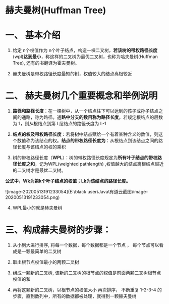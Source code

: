 # **赫夫曼树(Huffman Tree)** 

# **一、 基本介绍**

1) 给定 n个权值作为 n个叶子结点，构造一棵二叉树，**若该树的带权路径长度**(wpl)**达到最小**，称这样的二叉树为最优二叉树，也称为哈夫曼树(Huffman Tree), 还有的书翻译为霍夫曼树。

2) 赫夫曼树是带权路径长度最短的树，权值较大的结点离根较近

 

# **二、 赫夫曼树几个重要概念和举例说明**

1) **路径和路径长度**：在一棵树中，从一个结点往下可以达到的孩子或孙子结点之间的通路，称为路径。通**路中分支的数目称为路径长度**。若规定根结点的层数为 1，则从根结点到第 L层结点的路径长度为 L-1

2) **结点的权及带权路径长度**：若将树中结点赋给一个有着某种含义的数值，则这个数值称为该结点的权。**结点的带权路径长度为**：从根结点到该结点之间的路径长度与该结点的权的乘积

3) 树的带权路径长度（**WPL**）：树的带权路径长度规定为**所有叶子结点的带权路径长度之和**，记为WPL(weighted pathlength) ,权值越大的结点离根结点越近的二叉树才是最优二叉树。

 **公式中，Wk为第k个叶子结点的权值；Lk为该结点的路径长度。**

![image-20200513191233054](E:\black user\Java\有道云截图\image-20200513191233054.png)

4) WPL最小的就是赫夫曼树

# **三、构成赫夫曼树的步骤：**

1) 从小到大进行排序, 将每一个数据，每个数据都是一个节点 ， 每个节点可以看成是一颗最简单的二叉树

2) 取出根节点权值最小的两颗二叉树

3) 组成一颗新的二叉树, 该新的二叉树的根节点的权值是前面两颗二叉树根节点权值的和

4) 再将这颗新的二叉树，以根节点的权值大小 再次排序， 不断重复 1-2-3-4 的步骤，直到数列中，所有的数据都被处理，就得到一颗赫夫曼树

